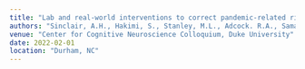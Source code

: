 ```yaml
---
title: "Lab and real-world interventions to correct pandemic-related risk perception."
authors: "Sinclair, A.H., Hakimi, S., Stanley, M.L., Adcock. R.A., Samanez-Larkin, G.R."
venue: "Center for Cognitive Neuroscience Colloquium, Duke University"
date: 2022-02-01
location: "Durham, NC"
---
```

